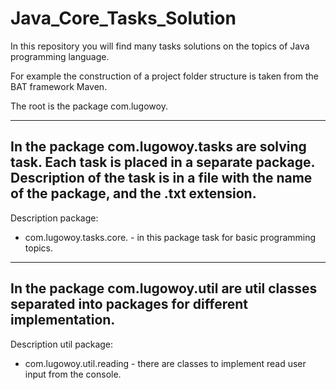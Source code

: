 # Java_Core_Tasks_Solution
In this repository you will find many tasks solutions  on the topics of Java programming language.

For example the construction of a project folder structure is taken from the BAT framework Maven.

The root is the package com.lugowoy.

------------------------------------
In the package com.lugowoy.tasks are solving task.
Each task is placed in a separate package. Description of the task is in a file with the name of the package,
and the .txt extension.
--------------------

Description package:
- com.lugowoy.tasks.core. - in this package task for basic programming topics.

-----------------------------------------------------------------------------------------------------
In the package com.lugowoy.util are util classes separated into packages for different implementation.
--------------------
Description util package:
- com.lugowoy.util.reading - there are classes to implement read user input from the console.
